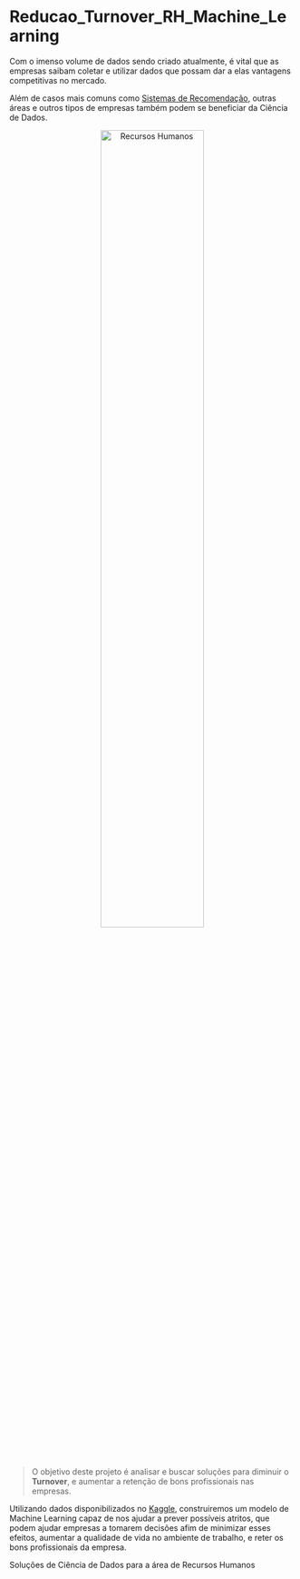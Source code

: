 # Reducao_Turnover_RH_Machine_Learning

Com o imenso volume de dados sendo criado atualmente, é vital que as empresas saibam coletar e utilizar dados que possam dar a elas vantagens competitivas no mercado.

Além de casos mais comuns como [Sistemas de Recomendação]('https://www.ilumeo.com.br/todos-posts/2019/08/12/como-funcionam-os-sistemas-de-recomendacao'), outras áreas e outros tipos de empresas também podem se beneficiar da Ciência de Dados.

<center><img alt="Recursos Humanos" width="60%" src="https://image.freepik.com/free-vector/job-applicants-interviewers-collection_1284-26227.jpg
"></center>


> O objetivo deste projeto é analisar e buscar soluções para diminuir o **Turnover**, e aumentar a retenção de bons profissionais nas empresas.

Utilizando dados disponibilizados no [Kaggle]('https://kaggle.com/'), construiremos um modelo de Machine Learning capaz de nos ajudar a prever possíveis atritos, que podem ajudar empresas a tomarem decisões afim de minimizar esses efeitos, aumentar a qualidade de vida no ambiente de trabalho, e reter os bons profissionais da empresa.

Soluções de Ciência de Dados para a área de Recursos Humanos
